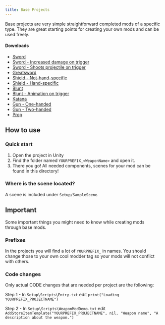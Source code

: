 ```yaml
---
title: Base Projects
---
```


Base projects are very simple straightforward completed mods of a specific type. They are great starting points for creating your own mods and can be used freely.

#### Downloads

* [Sword](https://github.com/unbelievableflavour/BattleTalentBaseProjects/raw/main/YOURPREFIX_Sword.zip)
* [Sword - Increased damage on trigger](https://github.com/unbelievableflavour/BattleTalentBaseProjects/raw/main/YOURPREFIX_SwordWithIncreasedDamageOnTrigger.zip)
* [Sword - Shoots projectile on trigger](https://github.com/unbelievableflavour/BattleTalentBaseProjects/raw/main/YOURPREFIX_SwordWithProjectile.zip)
* [Greatsword](https://github.com/unbelievableflavour/BattleTalentBaseProjects/raw/main/YOURPREFIX_Greatsword.zip)
* [Shield - Not-hand-specific](https://github.com/unbelievableflavour/BattleTalentBaseProjects/raw/main/YOURPREFIX_Shield.zip)
* [Shield - Hand-specific](https://github.com/unbelievableflavour/BattleTalentBaseProjects/raw/main/YOURPREFIX_ShieldHandSpecific.zip)
* [Blunt](https://github.com/unbelievableflavour/BattleTalentBaseProjects/raw/main/YOURPREFIX_Blunt.zip)
* [Blunt - Animation on trigger](https://github.com/unbelievableflavour/BattleTalentBaseProjects/raw/main/YOURPREFIX_AnimationOnTrigger.zip)
* [Katana](https://github.com/unbelievableflavour/BattleTalentBaseProjects/raw/main/YOURPREFIX_Katana.zip)
* [Gun - One-handed](https://github.com/unbelievableflavour/BattleTalentBaseProjects/raw/main/YOURPREFIX_GunOneHanded.zip)
* [Gun - Two-handed](https://github.com/unbelievableflavour/BattleTalentBaseProjects/raw/main/YOURPREFIX_GunTwoHanded.zip)
* [Prop](https://github.com/unbelievableflavour/BattleTalentBaseProjects/raw/main/YOURPREFIX_Prop.zip)

## How to use

### Quick start

1. Open the project in Unity
2. Find the folder named `YOURPREFIX_<WeaponName>` and open it.
3. There you go! All needed components, scenes for your mod can be found in this directory!

### Where is the scene located?
A scene is included under `Setup/SampleScene`.

## Important
Some important things you might need to know while creating mods through base mods.

### Prefixes
In the projects you will find a lot of `YOURPREFIX_` in names. You should change those to your own cool modder tag so your mods will not conflict with others.

### Code changes
Only actual CODE changes that are needed per project are the following:

Step 1 - In `Setup\Scripts\Entry.txt` edit `print("Loading YOURPREFIX_PROJECTNAME")`

Step 2 - In `Setup\Scripts\WeaponModDemo.txt` edit `AddStoreItemTemplate("YOURPREFIX_PROJECTNAME", nil, "Weapon name", "A description about the weapon.")`
